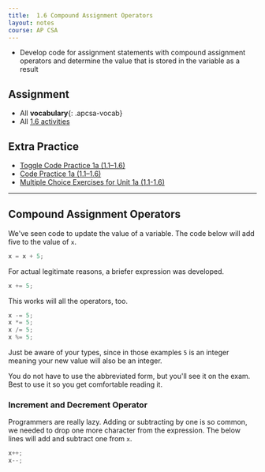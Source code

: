 ```yaml
---
title:  1.6 Compound Assignment Operators
layout: notes
course: AP CSA
---
```


- Develop code for assignment statements with compound assignment operators and determine the value that is stored in the variable as a result

## Assignment

- All **vocabulary**{: .apcsa-vocab}
- All [1.6 activities](https://runestone.academy/ns/books/published/manvillehighschool_csawesome2_2526/topic-1-6-compound-operators.html)

## Extra Practice

- [Toggle Code Practice 1a (1.1–1.6)](https://runestone.academy/ns/books/published/manvillehighschool_csawesome2_2526/unit1a-practice-toggle-code.html)
- [Code Practice 1a (1.1–1.6)](https://runestone.academy/ns/books/published/manvillehighschool_csawesome2_2526/unit1a-practice-coding.html)
- [Multiple Choice Exercises for Unit 1a (1.1-1.6)](https://runestone.academy/ns/books/published/manvillehighschool_csawesome2_2526/Exercises-basics.html)

---

## Compound Assignment Operators

We've seen code to update the value of a variable. The code below will add five to the value of `x`.

```java
x = x + 5;
```

For actual legitimate reasons, a briefer expression was developed.

```java
x += 5;
```

This works will all the operators, too.

```java
x -= 5;
x *= 5;
x /= 5;
x %= 5;
```

Just be aware of your types, since in those examples `5` is an integer meaning your new value will also be an integer.

You do not have to use the abbreviated form, but you'll see it on the exam. Best to use it so you get comfortable reading it.

### Increment and Decrement Operator

Programmers are really lazy. Adding or subtracting by one is so common, we needed to drop one more character from the expression. The below lines will add and subtract one from `x`.

```java
x++;
x--;
```
